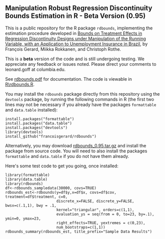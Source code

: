 ## Manipulation Robust Regression Discontinuity Bounds Estimation in R - Beta Version (0.95)

This is a public repository for the R package ```rdbounds```, implementing the estimation procedure developed in [Bounds on Treatment Effects in Regression Discontinuity Designs under Manipulation of the Running Variable, with an Application to Unemployment Insurance in Brazil](http://www.nber.org/papers/w22892, "NBER Working Paper"), by François Gerard, Miikka Rokkanen, and Christoph Rothe.

This is a **beta** version of the code and is still undergoing testing. We appreciate any feedback or issues noted. Please direct your comments to leonard.goff at columbia.edu.

See [rdbounds.pdf](rdbounds.pdf) for documentation. The code is viewable in [R\rdbounds.R](rdbounds.R).

You may install the ```rdbounds``` package directly from this repository using the ```devtools``` package, by running the following commands in R (the first two lines may not be necessary if you already have the packages ```formattable``` and ```data.table``` installed):

```{r}
install.packages("formattable")
install.packages("data.table")
install.packages("devtools")
library(devtools)
install_github("francoisgerard/rdbounds")
```

Alternatively, you may download [rdbounds_0.95.tar.gz](rdbounds_0.95.tar.gz) and install the package from source code. You will need to also install the packages ```formattable``` and ```data.table``` if you do not have them already.

Here's some test code to get you going, once installed:

```{r}
library(formattable)
library(data.table)
library(rdbounds)
df<-rdbounds_sampledata(30000, covs=TRUE)
rdbounds_est<-rdbounds(y=df$y,x=df$x, covs=df$cov, treatment=df$treatment, c=0,
                       discrete_x=FALSE, discrete_y=FALSE, bwsx=c(.1,1), bwy = .1,
                       kernel="triangular", orders=c(1,1),
                       evaluation_ys = seq(from = 0, to=23, by=.1), ymin=0, ymax=23,
                       right_effects=TRUE, yextremes = c(0,23),
                       num_bootstraps=c(1,1))
rdbounds_summary(rdbounds_est, title_prefix="Sample Data Results")
```
